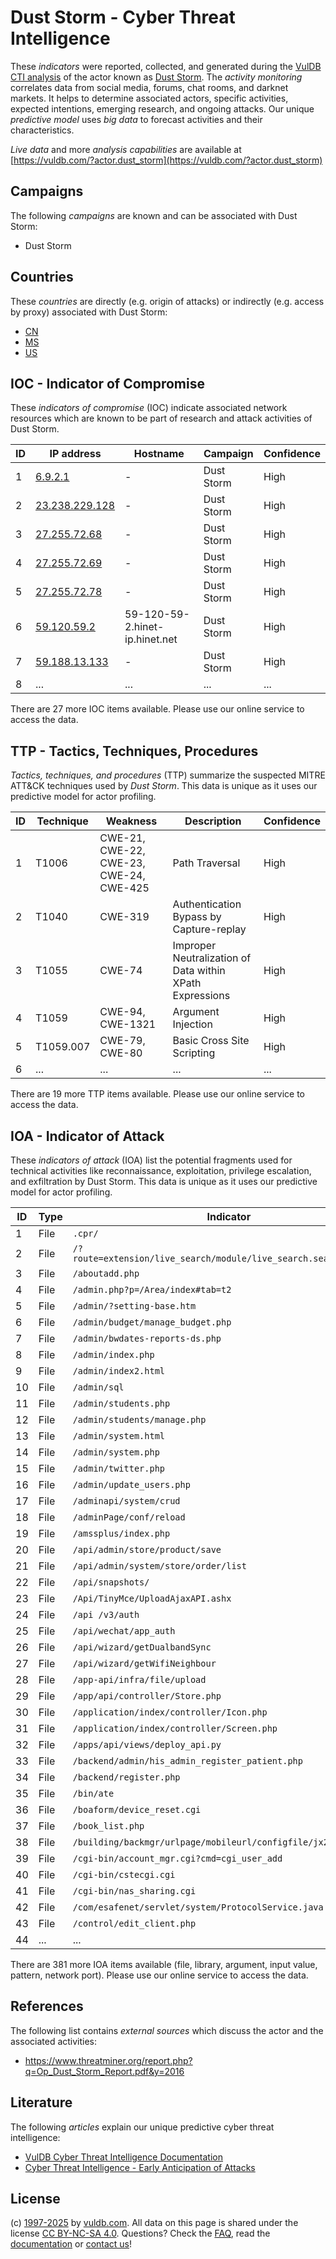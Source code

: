 # Dust Storm - Cyber Threat Intelligence

These _indicators_ were reported, collected, and generated during the [VulDB CTI analysis](https://vuldb.com/?kb.cti) of the actor known as [Dust Storm](https://vuldb.com/?actor.dust_storm). The _activity monitoring_ correlates data from social media, forums, chat rooms, and darknet markets. It helps to determine associated actors, specific activities, expected intentions, emerging research, and ongoing attacks. Our unique _predictive model_ uses _big data_ to forecast activities and their characteristics.

_Live data_ and more _analysis capabilities_ are available at [https://vuldb.com/?actor.dust_storm](https://vuldb.com/?actor.dust_storm)

## Campaigns

The following _campaigns_ are known and can be associated with Dust Storm:

* Dust Storm

## Countries

These _countries_ are directly (e.g. origin of attacks) or indirectly (e.g. access by proxy) associated with Dust Storm:

* [CN](https://vuldb.com/?country.cn)
* [MS](https://vuldb.com/?country.ms)
* [US](https://vuldb.com/?country.us)

## IOC - Indicator of Compromise

These _indicators of compromise_ (IOC) indicate associated network resources which are known to be part of research and attack activities of Dust Storm.

ID | IP address | Hostname | Campaign | Confidence
-- | ---------- | -------- | -------- | ----------
1 | [6.9.2.1](https://vuldb.com/?ip.6.9.2.1) | - | Dust Storm | High
2 | [23.238.229.128](https://vuldb.com/?ip.23.238.229.128) | - | Dust Storm | High
3 | [27.255.72.68](https://vuldb.com/?ip.27.255.72.68) | - | Dust Storm | High
4 | [27.255.72.69](https://vuldb.com/?ip.27.255.72.69) | - | Dust Storm | High
5 | [27.255.72.78](https://vuldb.com/?ip.27.255.72.78) | - | Dust Storm | High
6 | [59.120.59.2](https://vuldb.com/?ip.59.120.59.2) | 59-120-59-2.hinet-ip.hinet.net | Dust Storm | High
7 | [59.188.13.133](https://vuldb.com/?ip.59.188.13.133) | - | Dust Storm | High
8 | ... | ... | ... | ...

There are 27 more IOC items available. Please use our online service to access the data.

## TTP - Tactics, Techniques, Procedures

_Tactics, techniques, and procedures_ (TTP) summarize the suspected MITRE ATT&CK techniques used by _Dust Storm_. This data is unique as it uses our predictive model for actor profiling.

ID | Technique | Weakness | Description | Confidence
-- | --------- | -------- | ----------- | ----------
1 | T1006 | CWE-21, CWE-22, CWE-23, CWE-24, CWE-425 | Path Traversal | High
2 | T1040 | CWE-319 | Authentication Bypass by Capture-replay | High
3 | T1055 | CWE-74 | Improper Neutralization of Data within XPath Expressions | High
4 | T1059 | CWE-94, CWE-1321 | Argument Injection | High
5 | T1059.007 | CWE-79, CWE-80 | Basic Cross Site Scripting | High
6 | ... | ... | ... | ...

There are 19 more TTP items available. Please use our online service to access the data.

## IOA - Indicator of Attack

These _indicators of attack_ (IOA) list the potential fragments used for technical activities like reconnaissance, exploitation, privilege escalation, and exfiltration by Dust Storm. This data is unique as it uses our predictive model for actor profiling.

ID | Type | Indicator | Confidence
-- | ---- | --------- | ----------
1 | File | `.cpr/` | Low
2 | File | `/?route=extension/live_search/module/live_search.searchresults` | High
3 | File | `/aboutadd.php` | High
4 | File | `/admin.php?p=/Area/index#tab=t2` | High
5 | File | `/admin/?setting-base.htm` | High
6 | File | `/admin/budget/manage_budget.php` | High
7 | File | `/admin/bwdates-reports-ds.php` | High
8 | File | `/admin/index.php` | High
9 | File | `/admin/index2.html` | High
10 | File | `/admin/sql` | Medium
11 | File | `/admin/students.php` | High
12 | File | `/admin/students/manage.php` | High
13 | File | `/admin/system.html` | High
14 | File | `/admin/system.php` | High
15 | File | `/admin/twitter.php` | High
16 | File | `/admin/update_users.php` | High
17 | File | `/adminapi/system/crud` | High
18 | File | `/adminPage/conf/reload` | High
19 | File | `/amssplus/index.php` | High
20 | File | `/api/admin/store/product/save` | High
21 | File | `/api/admin/system/store/order/list` | High
22 | File | `/api/snapshots/` | High
23 | File | `/Api/TinyMce/UploadAjaxAPI.ashx` | High
24 | File | `/api /v3/auth` | High
25 | File | `/api/wechat/app_auth` | High
26 | File | `/api/wizard/getDualbandSync` | High
27 | File | `/api/wizard/getWifiNeighbour` | High
28 | File | `/app-api/infra/file/upload` | High
29 | File | `/app/api/controller/Store.php` | High
30 | File | `/application/index/controller/Icon.php` | High
31 | File | `/application/index/controller/Screen.php` | High
32 | File | `/apps/api/views/deploy_api.py` | High
33 | File | `/backend/admin/his_admin_register_patient.php` | High
34 | File | `/backend/register.php` | High
35 | File | `/bin/ate` | Medium
36 | File | `/boaform/device_reset.cgi` | High
37 | File | `/book_list.php` | High
38 | File | `/building/backmgr/urlpage/mobileurl/configfile/jx2_config.ini` | High
39 | File | `/cgi-bin/account_mgr.cgi?cmd=cgi_user_add` | High
40 | File | `/cgi-bin/cstecgi.cgi` | High
41 | File | `/cgi-bin/nas_sharing.cgi` | High
42 | File | `/com/esafenet/servlet/system/ProtocolService.java` | High
43 | File | `/control/edit_client.php` | High
44 | ... | ... | ...

There are 381 more IOA items available (file, library, argument, input value, pattern, network port). Please use our online service to access the data.

## References

The following list contains _external sources_ which discuss the actor and the associated activities:

* https://www.threatminer.org/report.php?q=Op_Dust_Storm_Report.pdf&y=2016

## Literature

The following _articles_ explain our unique predictive cyber threat intelligence:

* [VulDB Cyber Threat Intelligence Documentation](https://vuldb.com/?kb.cti)
* [Cyber Threat Intelligence - Early Anticipation of Attacks](https://www.scip.ch/en/?labs.20201022)

## License

(c) [1997-2025](https://vuldb.com/?kb.changelog) by [vuldb.com](https://vuldb.com/?kb.about). All data on this page is shared under the license [CC BY-NC-SA 4.0](https://creativecommons.org/licenses/by-nc-sa/4.0/). Questions? Check the [FAQ](https://vuldb.com/?kb.faq), read the [documentation](https://vuldb.com/?kb) or [contact us](https://vuldb.com/?contact)!
